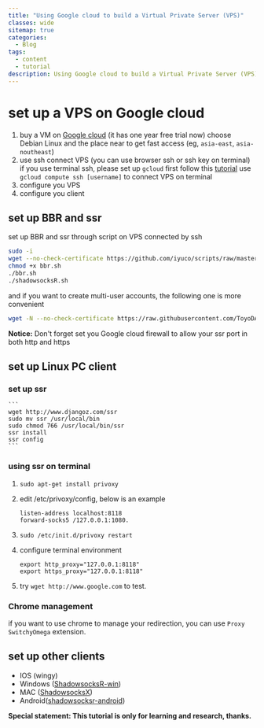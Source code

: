 ```yaml
---
title: "Using Google cloud to build a Virtual Private Server (VPS)"
classes: wide
sitemap: true
categories:
  - Blog
tags:
  - content
  - tutorial
description: Using Google cloud to build a Virtual Private Server (VPS), set up BBR and ssr
---
```


# set up a VPS on Google cloud
1. buy a VM on [Google cloud](https://cloud.google.com/) (it has one year free trial now)
    choose Debian Linux and the place near to get fast access (eg, `asia-east`, `asia-noutheast`)
2. use ssh connect VPS (you can use browser ssh or ssh key on terminal)
    if you use terminal ssh, please set up `gcloud` first follow this [tutorial](https://cloud.google.com/compute/docs/instances/connecting-to-instance?hl=zh-cn)
    use `gcloud compute ssh [username]` to connect VPS on terminal
3. configure you VPS
4. configure you client

## set up BBR and ssr
set up BBR and ssr through script on VPS connected by ssh

```bash
sudo -i
wget --no-check-certificate https://github.com/iyuco/scripts/raw/master/bbr.sh
chmod +x bbr.sh
./bbr.sh
./shadowsocksR.sh
```
and if you want to create multi-user accounts, the following one is more convenient

```bash
wget -N --no-check-certificate https://raw.githubusercontent.com/ToyoDAdoubi/doubi/master/ssrmu.sh && chmod +x ssrmu.sh && bash ssrmu.sh
```

**Notice:** Don't forget set you Google cloud firewall to allow your ssr port in both http and https

## set up Linux PC client

### set up ssr
    ```
    wget http://www.djangoz.com/ssr
    sudo mv ssr /usr/local/bin
    sudo chmod 766 /usr/local/bin/ssr
    ssr install
    ssr config
    ```

### using ssr on terminal
1. `sudo apt-get install privoxy`

2. edit /etc/privoxy/config, below is an example
    ```
    listen-address localhost:8118
    forward-socks5 /127.0.0.1:1080.
    ```

3. `sudo /etc/init.d/privoxy restart`

4. configure terminal environment

    ```
    export http_proxy="127.0.0.1:8118"
    export https_proxy="127.0.0.1:8118"
    ```
5. try `wget http://www.google.com` to test.

### Chrome management
if you want to use chrome to manage your redirection, you can use `Proxy SwitchyOmega` extension.

## set up other clients
* IOS (wingy)
* Windows ([ShadowsocksR-win](https://github.com/shadowsocksr-rm/shadowsocksr-csharp))
*  MAC ([ShadowsocksX](https://github.com/shadowsocks/ShadowsocksX-NG))
* Android([shadowsocksr-android](https://github.com/milkice233/shadowsocksr-android))

__Special statement: This tutorial is only for learning and research, thanks.__

